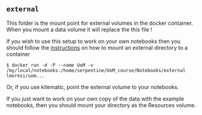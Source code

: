 ## `external`

This folder is the mount point for external volumes in the docker container.
When you mount a data volume it will replace the this file !

If you wish to use this setup to work on your own notebooks then you should
follow the [instructions](https://docs.docker.com/engine/userguide/dockervolumes/)
on how to mount an external directory to a container

`$ docker run -d -P --name UoM -v /my/local/notebooks:/home/serpentine/UoM_course/Notebooks/external lmoresi/uom... `

Or, if you use kitematic, point the external volume to your notebooks.

If you just want to work on your own copy of the data with the example notebooks, then you should
mount your directory as the Resources volume. 
